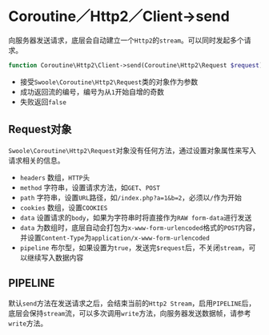 # Coroutine／Http2／Client->send

向服务器发送请求，底层会自动建立一个`Http2`的`stream`。可以同时发起多个请求。

```php
function Coroutine\Http2\Client->send(Coroutine\Http2\Request $request) : int | false
```

* 接受`Swoole\Coroutine\Http2\Request`类的对象作为参数
* 成功返回流的编号，编号为从`1`开始自增的奇数
* 失败返回`false`

Request对象
-----
`Swoole\Coroutine\Http2\Request`对象没有任何方法，通过设置对象属性来写入请求相关的信息。

* `headers` 数组，`HTTP`头
* `method` 字符串，设置请求方法，如`GET`、`POST`
* `path` 字符串，设置`URL`路径，如`/index.php?a=1&b=2`，必须以`/`作为开始
* `cookies` 数组，设置`COOKIES`
* `data` 设置请求的`body`，如果为字符串时将直接作为`RAW form-data`进行发送
* `data` 为数组时，底层自动会打包为`x-www-form-urlencoded`格式的`POST`内容，并设置`Content-Type`为`application/x-www-form-urlencoded`
* `pipeline` 布尔型，如果设置为`true`，发送完`$request`后，不关闭`stream`，可以继续写入数据内容

PIPELINE
----
默认`send`方法在发送请求之后，会结束当前的`Http2 Stream`，启用`PIPELINE`后，底层会保持`stream`流，可以多次调用`write`方法，向服务器发送数据帧，请参考`write`方法。